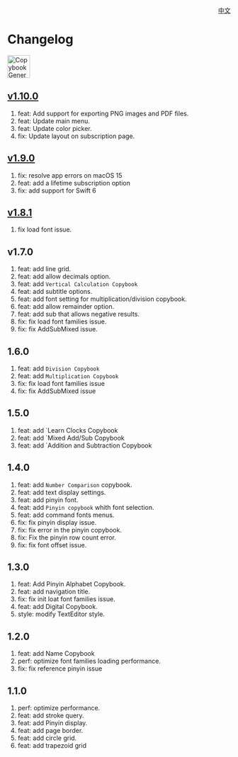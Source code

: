 <p align="right">
  <a href="./CHANGELOG.zh.md">中文</a>
</p>
<!--rehype:style=float: right; bottom: -36px; position: relative;-->

Changelog
===

<a target="_blank" href="https://apps.apple.com/app/copybook-generator/id6503953628" title="Copybook Generator AppStore"><img alt="Copybook Generator AppStore" src="https://jaywcjlove.github.io/sb/download/macos.svg" height="51">
</a>

## [v1.10.0](https://github.com/jaywcjlove/mousio/releases/tag/v1.10.0)

1. feat: Add support for exporting PNG images and PDF files.
2. feat: Update main menu.
3. feat: Update color picker.
4. fix: Update layout on subscription page.

## [v1.9.0](https://github.com/jaywcjlove/mousio/releases/tag/v1.9.0)

1. fix: resolve app errors on macOS 15
2. feat: add a lifetime subscription option
3. fix: add support for Swift 6

## [v1.8.1](https://github.com/jaywcjlove/mousio/releases/tag/v1.8.1)

1. fix load font issue.

## v1.7.0

1. feat: add line grid.
2. feat: add allow decimals option.
3. feat: add `Vertical Calculation Copybook`
4. feat: add subtitle options.
5. feat: add font setting for multiplication/division copybook.
6. feat: add allow remainder option.
7. feat: add sub that allows negative results.
8. fix: fix load font families issue.
9. fix: fix AddSubMixed issue.

## 1.6.0

1. feat: add `Division Copybook`
2. feat: add `Multiplication Copybook`
3. fix: fix load font families issue
4. fix: fix AddSubMixed issue

## 1.5.0

1. feat: add `Learn Clocks Copybook
2. feat: add `Mixed Add/Sub Copybook
3. feat: add `Addition and Subtraction Copybook

## 1.4.0

1. feat: add `Number Comparison` copybook.
2. feat: add text display settings.
3. feat: add pinyin font.
4. feat: add `Pinyin copybook` whith font selection.
5. feat: add command fonts menus.
6. fix: fix pinyin display issue.
7. fix: fix error in the pinyin copybook.
8. fix: Fix the pinyin row count error.
9. fix: fix font offset issue.

## 1.3.0

1. feat: Add Pinyin Alphabet Copybook.
2. feat: add navigation title.
3. fix: fix init loat font families issue.
4. feat: add Digital Copybook.
5. style: modify TextEditor style.

## 1.2.0

1. feat: add Name Copybook
2. perf: optimize font families loading performance.
3. fix: fix reference pinyin issue

## 1.1.0

1. perf: optimize performance.
2. feat: add stroke query.
3. feat: add Pinyin display.
4. feat: add page border.
5. feat: add circle grid.
6. feat: add trapezoid grid